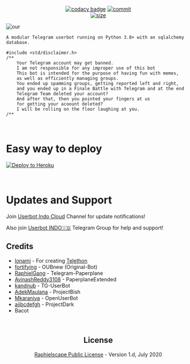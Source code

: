 <p align="center">
    <a href="https://www.codacy.com/manual/rizgustiadi/AkenoXNew?utm_source=github.com&utm_medium=referral&utm_content=rizgustiadi/AkenoXNew&utm_campaign=Badge_Grade"><img src="https://img.shields.io/codacy/grade/c460544d68334a51b84c83ce8d3a1e98?style=for-the-badge&logo=codacy" alt="codacy badge" /></a>
    <a href="https://github.com/rizgustiadi/AkenoXNew/commits/main"><img src="https://img.shields.io/github/last-commit/rizgustiadi/AkenoXNew/main?style=for-the-badge&logo=github" alt="commit" /></a></br>
    <a href="https://github.com/rizgustiadi/AkenoXNew"><img src="https://img.shields.io/github/repo-size/rizgustiadi/AkenoXNew?style=for-the-badge&logo=github" alt="size" /></a>
</p>

![our](https://telegra.ph/file/42d57cae901ae6b0322ba.jpg)

`
 A modular Telegram userbot running on Python 3.8+ with an sqlalchemy database.
`

```
#include <std/disclaimer.h>
/**
    Your Telegram account may get banned.
    I am not responsible for any improper use of this bot
    This bot is intended for the purpose of having fun with memes,
    as well as efficiently managing groups.
    You ended up spamming groups, getting reported left and right,
    and you ended up in a Finale Battle with Telegram and at the end
    Telegram Team deleted your account?
    And after that, then you pointed your fingers at us
    for getting your acoount deleted?
    I will be rolling on the floor laughing at you.
/**
```

<p align="center">&nbsp;</p>

# Easy way to deploy
<p><a href="https://heroku.com/deploy?template=https://github.com/rizgustiadi/AkenoXNew/main"> <img src="https://www.herokucdn.com/deploy/button.svg" alt="Deploy to Heroku" /></a></p>


<p align="center">&nbsp;</p>





# Updates and Support

Join <a href="https://t.me/userbotindocloud">Userbot Indo Cloud</a> Channel for update notifications!

Also join <a href="https://t.me/userbotindo">Userbot INDO🇮🇩</a> Telegram Group for help and support!







## Credits
* [lonami](https://lonami.dev) - For creating [Telethon](https://github.com/LonamiWebs/Telethon)
* [fortifying](https://github.com/fortifying/OUBnew) - OUBnew (Original-Bot)
* [RaphielGang](https://github.com/RaphielGang) - Telegram-Paperplane
* [AvinashReddy3108](https://github.com/AvinashReddy3108) - PaperplaneExtended
* [kandnub](https://github.com/kandnub) - TG-UserBot
* [AdekMaulana](https://github.com/adekmaulana) - ProjectBish
* [Mkaraniya](https://github.com/mkaraniya) - OpenUserBot
* [ajibcdefgh](https://github.com/Ajibcdefgh) - ProjectDark
* Bacot
<p align="center">&nbsp;</p>
<h2 align="center">License</h2>
<p align="center"><a href="https://github.com/rizgustiadi/AkenoXNew/main/LICENSE">Raphielscape Public License</a> - Version 1.d, July 2020</p>

